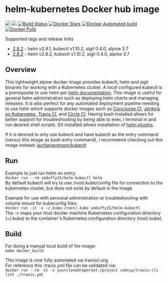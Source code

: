 # helm-kubernetes Docker hub image

[![](https://images.microbadger.com/badges/image/imduffy15/helm-kubectl.svg)](https://microbadger.com/images/imduffy15/helm-kubectl "Get your own image badge on microbadger.com")
[![](https://images.microbadger.com/badges/version/imduffy15/helm-kubectl.svg)](https://microbadger.com/images/imduffy15/helm-kubectl "Get your own version badge on microbadger.com")
[![Build Status](https://travis-ci.org/imduffy15/helm-kubectl.svg?branch=master)](https://travis-ci.org/imduffy15/helm-kubectl)
[![Docker Stars](https://img.shields.io/docker/stars/imduffy15/helm-kubectl.svg?style=flat)](https://hub.docker.com/r/imduffy15/helm-kubectl/)
[![Docker Automated build](https://img.shields.io/docker/automated/imduffy15/helm-kubectl.svg?style=flat)]()
[![Docker Pulls](https://img.shields.io/docker/pulls/imduffy15/helm-kubectl.svg)]()


Supported tags and release links

* [2.9.2](https://github.com/imduffy15/helm-kubectl/releases/tag/2.9.2) - helm v2.9.1, kubectl v1.10.2, sigil 0.4.0, alpine 3.7
* [2.8.2](https://github.com/imduffy15/helm-kubectl/releases/tag/2.8.2) - helm v2.8.2, kubectl v1.10.2, sigil 0.4.0, alpine 3.7


## Overview

This lightweight alpine docker image provides kubectl, helm and sigil binaries for working with a Kubernetes cluster.  A local configured kubectl is a prerequisite to use helm per [helm documentation](https://github.com/kubernetes/helm/blob/master/docs/quickstart.md).  This image is useful for general helm administration such as deploying helm charts and managing releases. It is also perfect for any automated deployment pipeline needing to use helm which supports docker images such as [Concourse CI](https://concourse.ci), [Jenkins on Kubernetes](https://kubeapps.com/charts/stable/jenkins), [Travis CI](https://docs.travis-ci.com/user/docker/), and [Circle CI](https://circleci.com/integrations/docker/).  Having bash installed allows for better support for troubleshooting by being able to exec / terminal in and run desired shell scripts.  Git installed allows installation of [helm plugins](https://github.com/kubernetes/helm/blob/master/docs/plugins.md).

If it is desired to only use kubectl and have kubectl as the entry command (versus this image as bash entry command), I recommend checking out this image instead:
[lachlanevenson/kubectl](https://hub.docker.com/r/lachlanevenson/k8s-kubectl/)

## Run

Example to just run helm on entry:  
`docker run --rm imduffy15/helm-kubectl helm`  
By default kubectl will try to use /root/.kube/config file for connection to the kubernetes cluster, but does not exist by default in the image.

Example for use with personal administration or troubleshooting with volume mount for kubeconfig files:  
`docker run -it -v ~/.kube:/root/.kube imduffy15/helm-kubectl`  
The -v maps your host docker machine Kubernetes configuration directory (~/.kube) to the container's Kubernetes configuration directory (root/.kube).

## Build

For doing a manual local build of the image:  
`make docker_build`

This image is now fully automated via travisci.org.  
For reference this .travis.yml file can be validated via:  
`docker run --rm -it -v yourclonedreporoot:/project caktux/travis-cli lint ./travis.yml`
